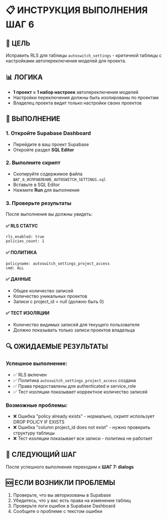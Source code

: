 # 📋 ИНСТРУКЦИЯ ВЫПОЛНЕНИЯ ШАГ 6

## 🎯 ЦЕЛЬ
Исправить RLS для таблицы `autoswitch_settings` - критичной таблицы с настройками автопереключения моделей для проекта.

## 📊 ЛОГИКА
- **1 проект = 1 набор настроек** автопереключения моделей
- Настройки переключения должны быть изолированы по проектам
- Владелец проекта видит только настройки своих проектов

## 🚀 ВЫПОЛНЕНИЕ

### 1. Откройте Supabase Dashboard
- Перейдите в ваш проект Supabase
- Откройте раздел **SQL Editor**

### 2. Выполните скрипт
- Скопируйте содержимое файла `ШАГ_6_ИСПРАВЛЕНИЕ_AUTOSWITCH_SETTINGS.sql`
- Вставьте в SQL Editor
- Нажмите **Run** для выполнения

### 3. Проверьте результаты
После выполнения вы должны увидеть:

#### ✅ RLS СТАТУС
```
rls_enabled: true
policies_count: 1
```

#### ✅ ПОЛИТИКА
```
policyname: autoswitch_settings_project_access
cmd: ALL
```

#### ✅ ДАННЫЕ
- Общее количество записей
- Количество уникальных проектов
- Записи с project_id = null (должно быть 0)

#### ✅ ТЕСТ ИЗОЛЯЦИИ
- Количество видимых записей для текущего пользователя
- Должно показывать только записи проектов владельца

## 🔍 ОЖИДАЕМЫЕ РЕЗУЛЬТАТЫ

### Успешное выполнение:
- ✅ RLS включен
- ✅ Политика `autoswitch_settings_project_access` создана
- ✅ Права предоставлены для authenticated и service_role
- ✅ Тест изоляции показывает корректное количество записей

### Возможные проблемы:
- ❌ Ошибка "policy already exists" - нормально, скрипт использует DROP POLICY IF EXISTS
- ❌ Ошибка "column project_id does not exist" - нужно проверить структуру таблицы
- ❌ Тест изоляции показывает все записи - политика не работает

## 📝 СЛЕДУЮЩИЙ ШАГ
После успешного выполнения переходим к **ШАГ 7: dialogs**

## 🆘 ЕСЛИ ВОЗНИКЛИ ПРОБЛЕМЫ
1. Проверьте, что вы авторизованы в Supabase
2. Убедитесь, что у вас есть права на изменение таблиц
3. Проверьте логи ошибок в Supabase Dashboard
4. Сообщите о проблеме с текстом ошибки
